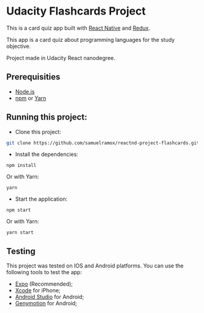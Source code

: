 # Udacity Flashcards Project

This is a card quiz app built with [React Native](https://facebook.github.io/react-native/) and [Redux](https://redux.js.org/).

This app is a card quiz about programming languages for the study objective.

Project made in Udacity React nanodegree.

## Prerequisities

- [Node.js](https://nodejs.org/)
- [npm](https://www.npmjs.com/) or [Yarn](https://yarnpkg.com/)

## Running this project:

- Clone this project:

```sh
git clone https://github.com/samuelramox/reactnd-project-flashcards.git
```

- Install the dependencies:

```
npm install
```

Or with Yarn:

```
yarn
```

- Start the application:

```
npm start
```

Or with Yarn:

```
yarn start
```

## Testing

This project was tested on IOS and Android platforms.
You can use the following tools to test the app:

- [Expo](https://expo.io/) (Recommended);
- [Xcode](https://developer.apple.com/xcode/) for iPhone;
- [Android Studio](https://developer.android.com/studio/) for Android;
- [Genymotion](https://www.genymotion.com/) for Android;

